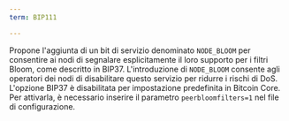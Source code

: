 ```yaml
---
term: BIP111

---
```

Propone l'aggiunta di un bit di servizio denominato `NODE_BLOOM` per consentire ai nodi di segnalare esplicitamente il loro supporto per i filtri Bloom, come descritto in BIP37. L'introduzione di `NODE_BLOOM` consente agli operatori dei nodi di disabilitare questo servizio per ridurre i rischi di DoS. L'opzione BIP37 è disabilitata per impostazione predefinita in Bitcoin Core. Per attivarla, è necessario inserire il parametro `peerbloomfilters=1` nel file di configurazione.